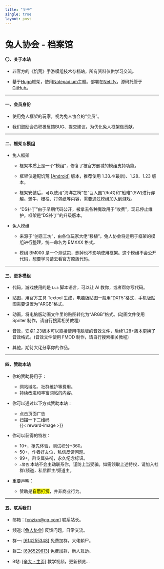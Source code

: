 ```yaml
---
title: "关于"
single: true
layout: post
---
```


<h1 class="article header">兔人协会 - 档案馆</h1>

#### 〇、关于本站

- 非官方的《饥荒》手游模组技术存档站，所有资料仅供学习交流。  
 
- 基于[Hugo](https://gohugo.io/)框架，使用[Notepadium](https://themes.gohugo.io/hugo-notepadium/)主题。部署在[Netlify](https://www.netlify.com/)，源码托管于[GitHub](https://github.com/)。  

---

#### 一、会员身份

- 使用兔人框架的玩家，视为兔人协会的“会员”。  

- 我们鼓励会员积极反馈BUG、提交建议，为优化兔人框架做贡献。  

---

#### 二、框架＆模组

- 兔人框架  

  - 框架本质上是一个“模组”，修复了被官方删减的模组支持功能。  

  - 框架仅适配饥荒 [[Android]](https://play.google.com/store/apps/details?id=com.kleientertainment.doNotStarveShipwrecked) 版本，推荐使用 1.33.4(最新)、1.28、1.23 版本。  
  
  - 框架安装后，可以使用“海洋之椅”在“巨人国”(RoG)和“船难”(SW)进行穿越。骑牛、栅栏、打包纸等内容，需要通过模组加入到游戏。  
  
  - “DS补丁”由于早期代码公开，被拿去各种魔改用于“收费”，现已停止维护。框架是“DS补丁”的升级版本。  



- 兔人模组

  - 来源于“创意工坊”，由各位玩家大佬“移植”。兔人协会将适用于框架的模组进行整理，统一命名为 BMXXX 格式。  
  
  - 模组 BM000 是一个测试包，删掉也不影响使用框架。这个模组不会公开代码，想要学习请去看官方原版代码。

---

#### 三、更多模组

- 代码，游戏使用的是 `Lua` 脚本语言，可以让 AI 教你，或者帮你写代码。  

- 贴图，用官方工具 Textool 生成，电脑版贴图一般用“DXT5”格式，手机版贴图需要设置为“ARGB”格式。  

- 动画，将电脑版动画文件里的贴图转化为“ARGB”格式。(动画文件使用 Spriter 制作，请自行搜索相关教程)  

- 音效，安卓1.23版本可以直接使用电脑版的音效文件，后续1.28+版本更换了音效格式。(音效文件使用 FMOD 制作，请自行搜索相关教程)  

- 其他，期待大佬分享你的作品。  

---

#### 四、赞助本站

- 你的赞助将用于：  
  - 网站域名、社群维护等费用。  
  - 持续改进和丰富网站的内容。  

- 你可以通过以下方式赞助本站：  
  - 点击页面广告  
  - 扫描一下二维码  
  {{< reward-image >}}

- 你可以获得的特权：  

  - 10+，抢先体验，测试积分+360。
  - 50+，作者好友位，私信反馈问题。
  - 99+，群专属头衔，永久纪念标识。
  - `⚠️警告` 本站不会主动联系你，谨防上当受骗。如需领取上述特权，请加入社群/频道，私信群主/频道主。

- 重要声明：
  - 赞助是<mark>自愿打赏</mark>，并非商业行为。  


---

#### 五、联系我们

- 邮箱：[[cnzixn@qq.com]](mailto:cnzixn@qq.com) 联系站长。

- 频道: [[兔人协会]](https://qun.qq.com/qqweb/qunpro/share?inviteCode=2l2COvdUN0S) 反馈问题，日常交流。  

- 群一: [[614255348]](https://jq.qq.com/?k=5WukPKv) 免费加群，大佬躺尸。  

- 群二: [[696529613]](https://qm.qq.com/q/gHa2tzT8Pe) 免费加群，新人互助。  

- B站: [[辛大・主页]](https://b23.tv/kf3yuSv) 教学视频，更新预览...  
